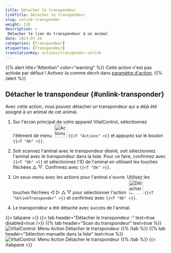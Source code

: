 ```yaml
---
title: Détacher le transpondeur
linkTitle: Détacher le transpondeur
slug: unlink-transponder
weight: 110
description: >
 Détacher le lien du transpondeur à un animal
date: 2023-07-26
catégories: [Transpondeur]
étiquettes: [Transpondeur]
translationKey: actions/transponder-unlink
---
```

{{% alert title="Attention" color="warning" %}}
Cette action n'est pas activée par défaut ! Activez-la comme décrit dans [paramètre d'action](../setting/).
{{% /alert %}}

## Détacher le transpondeur {#unlink-transponder}

Avec cette action, vous pouvez détacher un transpondeur qui a déjà été assigné à un animal de cet animal.

1. Sur l'écran principal de votre appareil VitalControl, sélectionnez l'élément de menu &nbsp;<img src="/icons/actions.svg" width="40" align="bottom" alt="Actions" /> `{{<T "Actions" >}}` et appuyez sur le bouton `{{<T "Ok" >}}`.

2. Soit scannez l'animal avec le transpondeur désiré, soit sélectionnez l'animal avec le transpondeur dans la liste. Pour ce faire, confirmez avec `{{<T "Ok" >}}` et sélectionnez l'ID de l'animal en utilisant les touches fléchées △ ▽. Confirmez avec `{{<T "Ok" >}}`.

3. Un sous-menu avec les actions pour l'animal s'ouvre. Utilisez les touches fléchées ◁ ▷ △ ▽ pour sélectionner l'action &nbsp;<img src="/icons/actions/unlink-transponder.svg" width="45" align="bottom" alt="Détacher le transpondeur" /> `{{<T "UnlinkTransponder" >}}` et confirmez avec `{{<T "Ok" >}}`.

4. Le transpondeur a été détaché avec succès de l'animal.

{{< tabpane >}}
{{< tab header="Détacher le transpondeur :" text=true disabled=true />}}
{{% tab header="Scan du transpondeur" text=true %}}
![VitalControl: Menu Action Détacher le transpondeur](../images/unlinktransponder-scan.png "Détacher le transpondeur")
{{% /tab %}}
{{% tab header="Sélection manuelle dans la liste" text=true %}}
![VitalControl: Menu Action Détacher le transpondeur](../images/unlinktransponder.png "Détacher le transpondeur")
{{% /tab %}}
{{< /tabpane >}}
